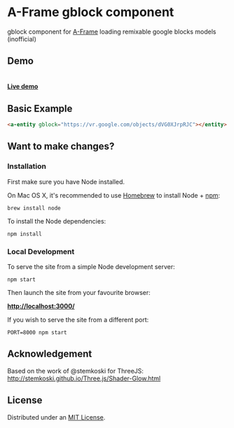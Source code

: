 # A-Frame gblock component

gblock component for [A-Frame](https://aframe.io) loading remixable google blocks models (inofficial)

## Demo

![]()

#### [Live demo](https://archilogic-com.github.io/aframe-gblock/)

## Basic Example

```html
<a-entity gblock="https://vr.google.com/objects/dVG0XJrpRJC"></entity>
```

## Want to make changes?

### Installation

First make sure you have Node installed.

On Mac OS X, it's recommended to use [Homebrew](http://brew.sh/) to install Node + [npm](https://www.npmjs.com):

    brew install node

To install the Node dependencies:

    npm install


### Local Development

To serve the site from a simple Node development server:

    npm start

Then launch the site from your favourite browser:

[__http://localhost:3000/__](http://localhost:3000/)

If you wish to serve the site from a different port:

    PORT=8000 npm start


## Acknowledgement

Based on the work of @stemkoski for ThreeJS:
http://stemkoski.github.io/Three.js/Shader-Glow.html

## License

Distributed under an [MIT License](LICENSE).
